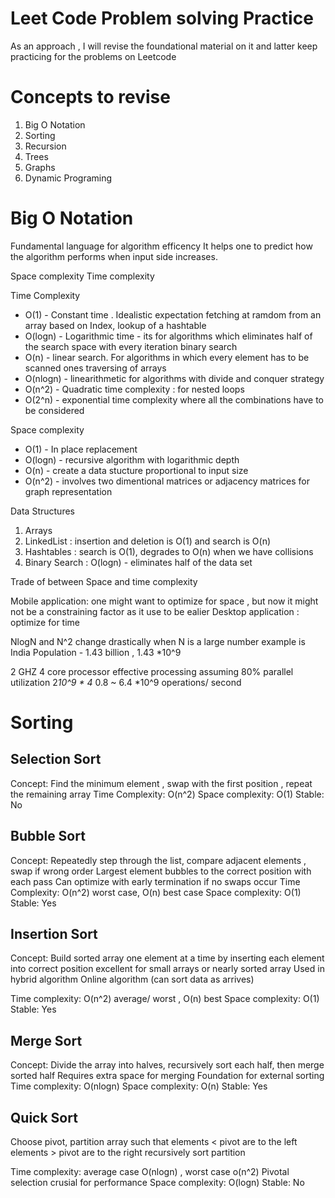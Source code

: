 # Leet Code Problem solving Practice

As an approach , I will revise the foundational material on it and latter keep practicing for the problems on Leetcode 

# Concepts to revise 

1. Big O Notation 
2. Sorting 
3. Recursion 
4. Trees
5. Graphs 
6. Dynamic Programing 


# Big O Notation 

Fundamental language for algorithm efficency 
It helps one to predict how the algorithm performs when input side increases. 

Space complexity 
Time complexity 

Time Complexity
* O(1) - Constant time . Idealistic expectation fetching at ramdom from an array based on Index, lookup of a hashtable 
* O(logn) - Logarithmic time - its for algorithms which eliminates half of the search space with every iteration binary search
* O(n) - linear search. For algorithms in which every element has to be scanned ones traversing of arrays
* O(nlogn) - linearithmetic for algorithms with divide and conquer strategy 
* O(n^2) - Quadratic time complexity : for nested loops 
* O(2^n) - exponential time complexity where all the combinations have to be considered

Space complexity 
* O(1) - In place replacement 
* O(logn) - recursive algorithm with logarithmic depth 
* O(n) -  create a data stucture proportional to input size 
* O(n^2) - involves two dimentional matrices or adjacency matrices for graph representation

Data Structures
1. Arrays 
2. LinkedList : insertion and deletion is O(1) and search is O(n) 
3. Hashtables : search is O(1), degrades to O(n) when we have collisions
4. Binary Search : O(logn) - eliminates half of the data set 


Trade of between Space and time complexity 

Mobile application: one might want to optimize for space , but now it might not be a constraining factor as it use to be ealier 
Desktop application : optimize for time 


NlogN and N^2 change drastically when N is a large number 
example is India Population - 1.43 billion , 1.43 *10^9 

2 GHZ 4 core processor 
effective processing assuming 80% parallel utilization 
2*10^9 * 4* 0.8 ~ 6.4 *10^9 operations/ second 


# Sorting 

## Selection Sort

Concept: Find the minimum element , swap with the first position , repeat the remaining array 
Time Complexity: O(n^2)
Space complexity: O(1)
Stable: No


## Bubble Sort

Concept: Repeatedly step through the list, compare adjacent elements , swap if wrong order
Largest element bubbles to the correct position with each pass
Can optimize with early termination if no swaps occur 
Time Complexity: O(n^2) worst case, O(n) best case
Space complexity: O(1)
Stable: Yes 

## Insertion Sort 

Concept: Build sorted array one element at a time by inserting each element into correct position 
excellent for small arrays or nearly sorted array 
Used in hybrid algorithm 
Online algorithm (can sort data as arrives)

Time complexity: O(n^2) average/ worst , O(n) best
Space complexity: O(1)
Stable: Yes 


## Merge Sort

Concept: Divide the array into halves, recursively sort each half, then merge sorted half
Requires extra space for merging 
Foundation for external sorting 
Time complexity: O(nlogn) 
Space complexity: O(n)
Stable: Yes 


## Quick Sort 

Choose pivot, partition array such that 
elements < pivot are to the left 
elements > pivot are to the right 
recursively sort partition 

Time complexity: average case O(nlogn) , worst case o(n^2)
Pivotal selection crusial for performance
Space complexity: O(logn) 
Stable: No 